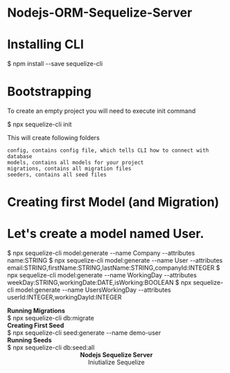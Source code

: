 # Nodejs-ORM-Sequelize-Server


# Installing CLI
  $ npm install --save sequelize-cli

 # Bootstrapping

To create an empty project you will need to execute init command

  $ npx sequelize-cli init

This will create following folders

    config, contains config file, which tells CLI how to connect with database
    models, contains all models for your project
    migrations, contains all migration files
    seeders, contains all seed files

# Creating first Model (and Migration)

# Let's create a model named User.


  $ npx sequelize-cli model:generate --name Company --attributes name:STRING
  $ npx sequelize-cli model:generate --name User --attributes email:STRING,firstName:STRING,lastName:STRING,companyId:INTEGER
  $ npx sequelize-cli model:generate --name WorkingDay --attributes weekDay:STRING,workingDate:DATE,isWorking:BOOLEAN
  $ npx sequelize-cli model:generate --name UsersWorkingDay --attributes userId:INTEGER,workingDayId:INTEGER


<div><strong>Running Migrations</strong></div>
<div>  $ npx sequelize-cli db:migrate</div>

<div><strong>Creating First Seed</strong></div>
<div>  $ npx sequelize-cli seed:generate --name demo-user</div>
<div><strong>Running Seeds</strong></div>
<div>  $ npx sequelize-cli db:seed:all</div>

<div align="center"><strong>Nodejs Sequelize Server</strong></div>
<div align="center">Iniutialize Sequelize</div>
